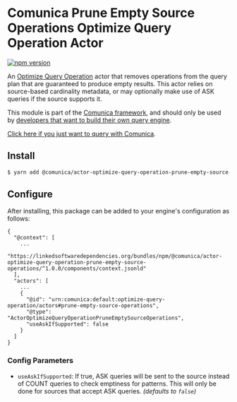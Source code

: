 # Comunica Prune Empty Source Operations Optimize Query Operation Actor

[![npm version](https://badge.fury.io/js/%40comunica%2Factor-optimize-query-operation-prune-empty-source-operations.svg)](https://www.npmjs.com/package/@comunica/actor-optimize-query-operation-prune-empty-source-operations)

An [Optimize Query Operation](https://github.com/comunica/comunica/tree/master/packages/bus-optimize-query-operation) actor
that removes operations from the query plan that are guaranteed to produce empty results.
This actor relies on source-based cardinality metadata,
or may optionally make use of ASK queries if the source supports it.

This module is part of the [Comunica framework](https://github.com/comunica/comunica),
and should only be used by [developers that want to build their own query engine](https://comunica.dev/docs/modify/).

[Click here if you just want to query with Comunica](https://comunica.dev/docs/query/).

## Install

```bash
$ yarn add @comunica/actor-optimize-query-operation-prune-empty-source-operations
```

## Configure

After installing, this package can be added to your engine's configuration as follows:
```text
{
  "@context": [
    ...
    "https://linkedsoftwaredependencies.org/bundles/npm/@comunica/actor-optimize-query-operation-prune-empty-source-operations/^1.0.0/components/context.jsonld"  
  ],
  "actors": [
    ...
    {
      "@id": "urn:comunica:default:optimize-query-operation/actors#prune-empty-source-operations",
      "@type": "ActorOptimizeQueryOperationPruneEmptySourceOperations",
      "useAskIfSupported": false
    }
  ]
}
```

### Config Parameters

* `useAskIfSupported`: If true, ASK queries will be sent to the source instead of COUNT queries to check emptiness for patterns. This will only be done for sources that accept ASK queries. _(defaults to `false`)_

